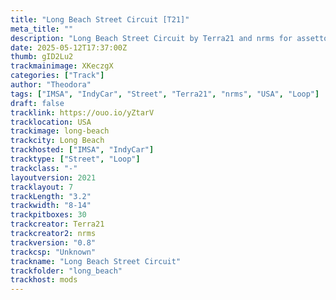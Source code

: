 ```yaml
---
title: "Long Beach Street Circuit [T21]"
meta_title: ""
description: "Long Beach Street Circuit by Terra21 and nrms for assetto corsa"
date: 2025-05-12T17:37:00Z
thumb: gID2Lu2
trackmainimage: XKeczgX
categories: ["Track"]
author: "Theodora"
tags: ["IMSA", "IndyCar", "Street", "Terra21", "nrms", "USA", "Loop"]
draft: false
tracklink: https://ouo.io/yZtarV
tracklocation: USA
trackimage: long-beach
trackcity: Long Beach
trackhosted: ["IMSA", "IndyCar"]
tracktype: ["Street", "Loop"]
trackclass: "-" 
layoutversion: 2021
tracklayout: 7
trackLength: "3.2"
trackwidth: "8-14"
trackpitboxes: 30
trackcreator: Terra21
trackcreator2: nrms
trackversion: "0.8"
trackcsp: "Unknown"
trackname: "Long Beach Street Circuit"
trackfolder: "long_beach"
trackhost: mods
---
```


